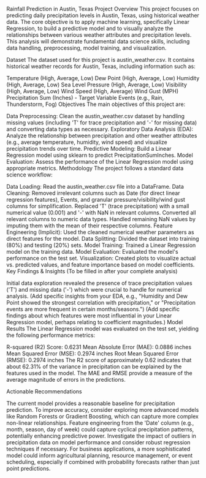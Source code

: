 Rainfall Prediction in Austin, Texas
Project Overview
This project focuses on predicting daily precipitation levels in Austin, Texas, using historical weather data. The core objective is to apply machine learning, specifically Linear Regression, to build a predictive model and to visually analyze the relationships between various weather attributes and precipitation levels.  This analysis will demonstrate fundamental data science skills, including data handling, preprocessing, model training, and visualization.


Dataset
The dataset used for this project is austin_weather.csv. It contains historical weather records for Austin, Texas, including information such as:


Temperature (High, Average, Low) 
Dew Point (High, Average, Low) 
Humidity (High, Average, Low) 
Sea Level Pressure (High, Average, Low) 
Visibility (High, Average, Low) 
Wind Speed (High, Average) 
Wind Gust (MPH) 
Precipitation Sum (Inches) - Target Variable 
Events (e.g., Rain, Thunderstorm, Fog) 
Objectives
The main objectives of this project are:

Data Preprocessing: Clean the austin_weather.csv dataset by handling missing values (including 'T' for trace precipitation and '-' for missing data) and converting data types as necessary. 
Exploratory Data Analysis (EDA): Analyze the relationship between precipitation and other weather attributes (e.g., average temperature, humidity, wind speed) and visualize precipitation trends over time. 
Predictive Modeling: Build a Linear Regression model using sklearn to predict PrecipitationSumInches. 
Model Evaluation: Assess the performance of the Linear Regression model using appropriate metrics.
Methodology
The project follows a standard data science workflow:

Data Loading: Read the austin_weather.csv file into a DataFrame.
Data Cleaning:
Removed irrelevant columns such as Date (for direct linear regression features), Events, and granular pressure/visibility/wind gust columns for simplification.
Replaced 'T' (trace precipitation) with a small numerical value (0.001) and '-' with NaN in relevant columns.
Converted all relevant columns to numeric data types.
Handled remaining NaN values by imputing them with the mean of their respective columns. 
Feature Engineering (Implicit): Used the cleaned numerical weather parameters as direct features for the model.
Data Splitting: Divided the dataset into training (80%) and testing (20%) sets.
Model Training: Trained a Linear Regression model on the training data. 
Model Evaluation: Evaluated the model's performance on the test set.
Visualization: Created plots to visualize actual vs. predicted values, and feature importance based on model coefficients. 
Key Findings & Insights
(To be filled in after your complete analysis)

Initial data exploration revealed the presence of trace precipitation values ('T') and missing data ('-') which were crucial to handle for numerical analysis.
(Add specific insights from your EDA, e.g., "Humidity and Dew Point showed the strongest correlation with precipitation," or "Precipitation events are more frequent in certain months/seasons.")
(Add specific findings about which features were most influential in your Linear Regression model, perhaps relating to coefficient magnitudes.)
Model Results
The Linear Regression model was evaluated on the test set, yielding the following performance metrics:

R-squared (R2) Score: 0.6231
Mean Absolute Error (MAE): 0.0886 inches
Mean Squared Error (MSE): 0.2974 inches
Root Mean Squared Error (RMSE): 0.2974 inches
The R2 score of approximately 0.62 indicates that about 62.31% of the variance in precipitation can be explained by the features used in the model. The MAE and RMSE provide a measure of the average magnitude of errors in the predictions.

Actionable Recommendations

The current model provides a reasonable baseline for precipitation prediction. To improve accuracy, consider exploring more advanced models like Random Forests or Gradient Boosting, which can capture more complex non-linear relationships.
Feature engineering from the 'Date' column (e.g., month, season, day of week) could capture cyclical precipitation patterns, potentially enhancing predictive power.
Investigate the impact of outliers in precipitation data on model performance and consider robust regression techniques if necessary.
For business applications, a more sophisticated model could inform agricultural planning, resource management, or event scheduling, especially if combined with probability forecasts rather than just point predictions.


